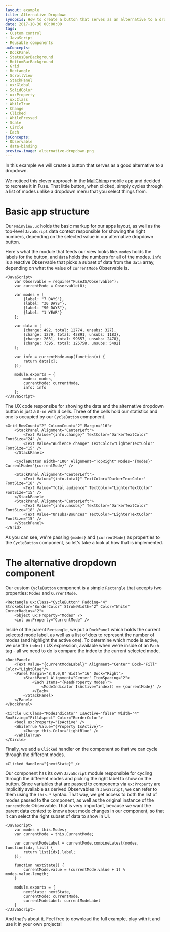 ```yaml
---
layout: example
title: Alternative Dropdown
synopsis: How to create a button that serves as an alternative to a dropdown
date: 2017-10-30 00:00:00
tags:
- Custom control
- JavaScript
- Reusable components
uxConcepts:
- DockPanel
- StatusBarBackground
- BottomBarBackground
- Grid
- Rectangle
- ScrollView
- StackPanel
- ux:Global
- SolidColor
- ux:Property
- ux:Class
- WhileTrue
- Change
- Clicked
- WhilePressed
- Scale
- Circle
- Each
jsConcepts:
- Observable
- data-binding
preview-image: alternative-dropdown.png
---
```

In this example we will create a button that serves as a good alternative to a dropdown.

We noticed this clever approach in the [MailChimp](https://mailchimp.com/) mobile app and decided to recreate it in Fuse. That little button, when clicked, simply cycles through a list of modes unlike a dropdown menu that you select things from.

# Basic app structure

Our `MainView.ux` holds the basic markup for our apps layout, as well as the top-level `JavaScript` data context responsible for showing the right numbers, depending on the selected value in our alternative dropdown button.

Here's what the module that feeds our view looks like. `modes` holds the labels for the button, and `data` holds the numbers for all of the modes. `info` is a reactive Observable that picks a subset of data from the `data` array, depending on what the value of `currentMode` Observable is.
```
<JavaScript>
    var Observable = require("FuseJS/Observable");
    var currentMode = Observable(0);

    var modes = [
        {label: "7 DAYS"},
        {label: "30 DAYS"},
        {label: "90 DAYS"},
        {label: "1 YEAR"}
    ];

    var data = [
        {change: 492, total: 12774, unsubs: 327},
        {change: 1279, total: 42891, unsubs: 1183},
        {change: 2631, total: 99657, unsubs: 2478},
        {change: 7395, total: 125758, unsubs: 5492}
    ];

    var info = currentMode.map(function(x) {
        return data[x];
    });

    module.exports = {
        modes: modes,
        currentMode: currentMode,
        info: info
    };
</JavaScript>
```

The UX code responsibe for showing the data and the alternative dropdown button is just a `Grid` with 4 cells. Three of the cells hold our statistics and one is occupied by our `CycleButton` component.
```
<Grid RowCount="2" ColumnCount="2" Margin="16">
    <StackPanel Alignment="CenterLeft">
        <Text Value="{info.change}" TextColor="DarkerTextColor" FontSize="24" />
        <Text Value="Audience change" TextColor="LighterTextColor" FontSize="15" />
    </StackPanel>

    <CycleButton Width="100" Alignment="TopRight" Modes="{modes}" CurrentMode="{currentMode}" />
    
    <StackPanel Alignment="CenterLeft">
        <Text Value="{info.total}" TextColor="DarkerTextColor" FontSize="18" />
        <Text Value="Total audience" TextColor="LighterTextColor" FontSize="15" />
    </StackPanel>
    <StackPanel Alignment="CenterLeft">
        <Text Value="{info.unsubs}" TextColor="DarkerTextColor" FontSize="18" />
        <Text Value="Unsubs/Bounces" TextColor="LighterTextColor" FontSize="15" />
    </StackPanel>
</Grid>
```

As you can see, we're passing `{modes}` and `{currentMode}` as properties to the `CycleButton` component, so let's take a look at how that is implemented.

# The alternative dropdown component

Our custom `CycleButton` component is a simple `Rectangle` that accepts two properties: `Modes` and `CurrentMode`.
```
<Rectangle ux:Class="CycleButton" Padding="4" StrokeColor="BorderColor" StrokeWidth="2" Color="White" CornerRadius="2">
    <object ux:Property="Modes" />
    <int ux:Property="CurrentMode" />
```

Inside of the parent `Rectangle`, we put a `DockPanel` which holds the current selected mode label, as well as a list of dots to represent the number of modes (and highlight the active one). To determine which mode is active, we use the `index()` UX expression, available when we're inside of an `Each` tag - all we need to do is compare the index to the current selected mode.
```
<DockPanel>
    <Text Value="{currentModeLabel}" Alignment="Center" Dock="Fill" Color="LightBlue"/>
    <Panel Margin="8,0,0,0" Width="16" Dock="Right">
        <StackPanel Alignment="Center" ItemSpacing="2">
            <Each Items="{ReadProperty Modes}">
                <ModeIndicator IsActive="index() == {currentMode}" />
            </Each>
        </StackPanel>
    </Panel>
</DockPanel>

<Circle ux:Class="ModeIndicator" IsActive="false" Width="4" BoxSizing="FillAspect" Color="BorderColor">
    <bool ux:Property="IsActive" />
    <WhileTrue Value="{Property IsActive}">
        <Change this.Color="LightBlue" />
    </WhileTrue>
</Circle>
```

Finally, we add a `Clicked` handler on the component so that we can cycle through the different modes.
```
<Clicked Handler="{nextState}" />
```

Our component has its own `JavaScript` module responsible for cycling through the different modes and picking the right label to show on the button. Since variables that are passed to components via `ux:Property` are implicitly available as derived Observables in `JavaScript`, we can refer to them using the `this.*` syntax. That way, we get access to both the list of modes passed to the component, as well as the original instance of the `currentMode` Observable. That is very important, because we want the parent data context to know about mode changes in our component, so that it can select the right subset of data to show in UI.
```
<JavaScript>
    var modes = this.Modes;
    var currentMode = this.CurrentMode;

    var currentModeLabel = currentMode.combineLatest(modes, function(idx, list) {
        return list[idx].label;
    });

    function nextState() {
        currentMode.value = (currentMode.value + 1) % modes.value.length;
    }

    module.exports = {
        nextState: nextState,
        currentMode: currentMode,
        currentModeLabel: currentModeLabel
    }
</JavaScript>
```

And that's about it. Feel free to download the full example, play with it and use it in your own projects!
